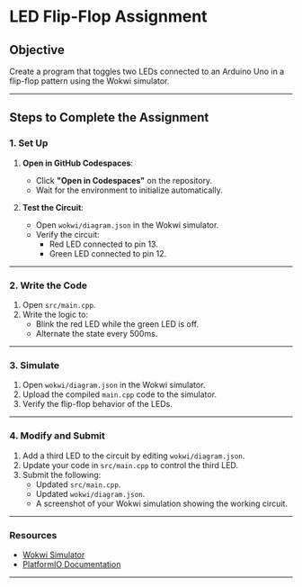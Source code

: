 # LED Flip-Flop Assignment

## Objective
Create a program that toggles two LEDs connected to an Arduino Uno in a flip-flop pattern using the Wokwi simulator.

---

## Steps to Complete the Assignment

### 1. Set Up
1. **Open in GitHub Codespaces**:
   - Click **"Open in Codespaces"** on the repository.
   - Wait for the environment to initialize automatically.

2. **Test the Circuit**:
   - Open `wokwi/diagram.json` in the Wokwi simulator.
   - Verify the circuit:
     - Red LED connected to pin 13.
     - Green LED connected to pin 12.

---

### 2. Write the Code
1. Open `src/main.cpp`.
2. Write the logic to:
   - Blink the red LED while the green LED is off.
   - Alternate the state every 500ms.

---

### 3. Simulate
1. Open `wokwi/diagram.json` in the Wokwi simulator.
2. Upload the compiled `main.cpp` code to the simulator.
3. Verify the flip-flop behavior of the LEDs.

---

### 4. Modify and Submit
1. Add a third LED to the circuit by editing `wokwi/diagram.json`.
2. Update your code in `src/main.cpp` to control the third LED.
3. Submit the following:
   - Updated `src/main.cpp`.
   - Updated `wokwi/diagram.json`.
   - A screenshot of your Wokwi simulation showing the working circuit.

---

### Resources
- [Wokwi Simulator](https://wokwi.com/)
- [PlatformIO Documentation](https://platformio.org/)

---

